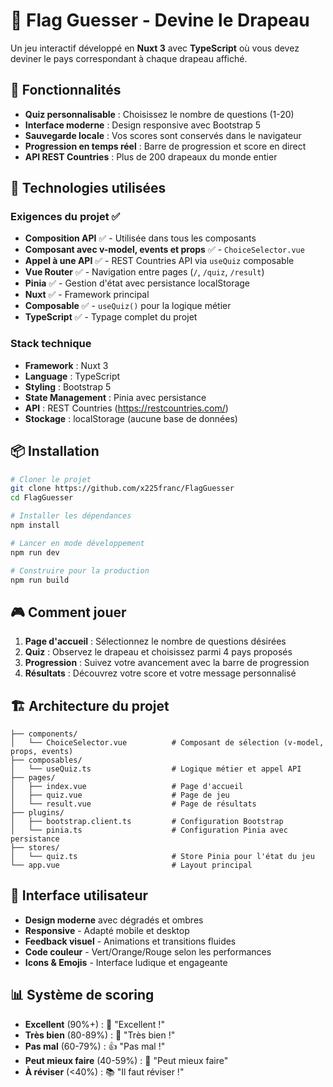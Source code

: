 # 🏁 Flag Guesser - Devine le Drapeau

Un jeu interactif développé en **Nuxt 3** avec **TypeScript** où vous devez deviner le pays correspondant à chaque drapeau affiché.


## 🎯 Fonctionnalités

- **Quiz personnalisable** : Choisissez le nombre de questions (1-20)
- **Interface moderne** : Design responsive avec Bootstrap 5
- **Sauvegarde locale** : Vos scores sont conservés dans le navigateur
- **Progression en temps réel** : Barre de progression et score en direct
- **API REST Countries** : Plus de 200 drapeaux du monde entier

## 🚀 Technologies utilisées

### Exigences du projet ✅

- **Composition API** ✅ - Utilisée dans tous les composants
- **Composant avec v-model, events et props** ✅ - `ChoiceSelector.vue`
- **Appel à une API** ✅ - REST Countries API via `useQuiz` composable
- **Vue Router** ✅ - Navigation entre pages (`/`, `/quiz`, `/result`)
- **Pinia** ✅ - Gestion d'état avec persistance localStorage
- **Nuxt** ✅ - Framework principal
- **Composable** ✅ - `useQuiz()` pour la logique métier
- **TypeScript** ✅ - Typage complet du projet

### Stack technique

- **Framework** : Nuxt 3
- **Language** : TypeScript
- **Styling** : Bootstrap 5
- **State Management** : Pinia avec persistance
- **API** : REST Countries (https://restcountries.com/)
- **Stockage** : localStorage (aucune base de données)

## 📦 Installation

```bash
# Cloner le projet
git clone https://github.com/x225franc/FlagGuesser
cd FlagGuesser

# Installer les dépendances
npm install

# Lancer en mode développement
npm run dev

# Construire pour la production
npm run build
```

## 🎮 Comment jouer

1. **Page d'accueil** : Sélectionnez le nombre de questions désirées
2. **Quiz** : Observez le drapeau et choisissez parmi 4 pays proposés
3. **Progression** : Suivez votre avancement avec la barre de progression
4. **Résultats** : Découvrez votre score et votre message personnalisé

## 🏗️ Architecture du projet

```
├── components/
│   └── ChoiceSelector.vue          # Composant de sélection (v-model, props, events)
├── composables/
│   └── useQuiz.ts                  # Logique métier et appel API
├── pages/
│   ├── index.vue                   # Page d'accueil
│   ├── quiz.vue                    # Page de jeu
│   └── result.vue                  # Page de résultats
├── plugins/
│   ├── bootstrap.client.ts         # Configuration Bootstrap
│   └── pinia.ts                    # Configuration Pinia avec persistance
├── stores/
│   └── quiz.ts                     # Store Pinia pour l'état du jeu
└── app.vue                         # Layout principal
```

## 🎨 Interface utilisateur

- **Design moderne** avec dégradés et ombres
- **Responsive** - Adapté mobile et desktop
- **Feedback visuel** - Animations et transitions fluides
- **Code couleur** - Vert/Orange/Rouge selon les performances
- **Icons & Emojis** - Interface ludique et engageante

## 📊 Système de scoring

- **Excellent** (90%+) : 🌟 "Excellent !"
- **Très bien** (80-89%) : 👏 "Très bien !"
- **Pas mal** (60-79%) : 👍 "Pas mal !"
- **Peut mieux faire** (40-59%) : 🤔 "Peut mieux faire"
- **À réviser** (<40%) : 📚 "Il faut réviser !"



